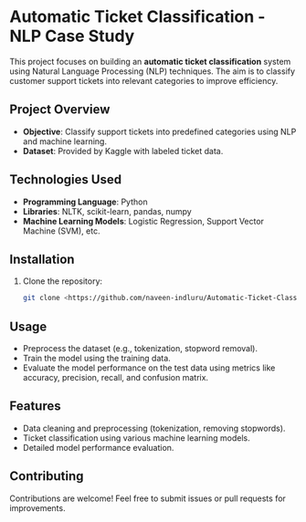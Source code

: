# Automatic Ticket Classification - NLP Case Study

This project focuses on building an **automatic ticket classification** system using Natural Language Processing (NLP) techniques. The aim is to classify customer support tickets into relevant categories to improve efficiency.

## Project Overview
- **Objective**: Classify support tickets into predefined categories using NLP and machine learning.
- **Dataset**: Provided by Kaggle with labeled ticket data.

## Technologies Used
- **Programming Language**: Python
- **Libraries**: NLTK, scikit-learn, pandas, numpy
- **Machine Learning Models**: Logistic Regression, Support Vector Machine (SVM), etc.

## Installation

1. Clone the repository:
   ```bash
   git clone <https://github.com/naveen-indluru/Automatic-Ticket-Classification-Case-Study-NLP.git>

## Usage

- Preprocess the dataset (e.g., tokenization, stopword removal).
- Train the model using the training data.
- Evaluate the model performance on the test data using metrics like accuracy, precision, recall, and confusion matrix.

## Features

- Data cleaning and preprocessing (tokenization, removing stopwords).
- Ticket classification using various machine learning models.
- Detailed model performance evaluation.

## Contributing

Contributions are welcome! Feel free to submit issues or pull requests for improvements.
